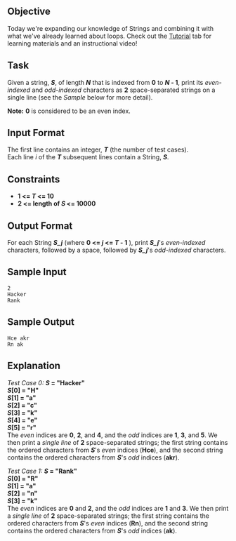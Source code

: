 ## Objective 
Today we're expanding our knowledge of Strings and combining it with what we've already learned about loops. Check out the [Tutorial](https://www.hackerrank.com/challenges/30-review-loop/tutorial) tab for learning materials and an instructional video!

## Task 
Given a string, **_S_**, of length **_N_** that is indexed from **0** to **_N_ - 1**, print its _even-indexed_ and _odd-indexed_ characters as **2** space-separated strings on a single line (see the _Sample_ below for more detail).

**Note:** **0** is considered to be an even index.

## Input Format

The first line contains an integer, **_T_** (the number of test cases).  
Each line _i_ of the **_T_** subsequent lines contain a String, **_S_**.

## Constraints
- **1 <= _T_ <= 10**
- **2 <= length of _S_ <= 10000**
## Output Format

For each String **_S_j_** (where **0 <= _j_ <= _T_ - 1** ), print **_S_j_**'s _even-indexed_ characters, followed by a space, followed by **_S_j_**'s _odd-indexed_ characters.

## Sample Input
```
2
Hacker
Rank
```
## Sample Output
```
Hce akr
Rn ak
```
## Explanation

_Test Case 0:_ **_S_ = "Hacker"**  
**_S_[0] = "H"**  
**_S_[1] = "a"**  
**_S_[2] = "c"**  
**_S_[3] = "k"**  
**_S_[4] = "e"**  
**_S_[5] = "r"**  
The _even_ indices are **0**, **2**, and **4**, and the _odd_ indices are **1**, **3**, and **5**. We then print a _single line_ of **2** space-separated strings; the first string contains the ordered characters from **_S_**'s _even_ indices (**Hce**), and the second string contains the ordered characters from **_S_**'s _odd_ indices (**akr**).

_Test Case 1:_  **_S_ = "Rank"**  
**_S_[0] = "R"**  
**_S_[1] = "a"**  
**_S_[2] = "n"**  
**_S_[3] = "k"**  
The _even_ indices are **0** and **2**, and the _odd_ indices are **1** and **3**. We then print a _single line_ of **2** space-separated strings; the first string contains the ordered characters from **_S_**'s _even_ indices (**Rn**), and the second string contains the ordered characters from **_S_**'s _odd_ indices (**ak**).